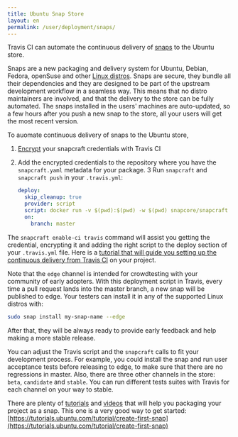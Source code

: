 ```yaml
---
title: Ubuntu Snap Store
layout: en
permalink: /user/deployment/snaps/
---
```


Travis CI can automate the continuous delivery of [snaps](https://snapcraft.io) to the Ubuntu store.

Snaps are a new packaging and delivery system for Ubuntu, Debian, Fedora, openSuse and other [Linux distros](https://snapcraft.io/docs/core/install). Snaps are secure, they bundle all their dependencies and they are designed to be part of the upstream development workflow in a seamless way. This means that no distro maintainers are involved, and that the delivery to the store can be fully automated. The snaps installed in the users' machines are auto-updated, so a few hours after you push a new snap to the store, all your users will get the most recent version.

To auomate continuous delivery of snaps to the Ubuntu store,

1. [Encrypt](https://docs.travis-ci.com/user/encrypting-files) your snapcraft credentials with Travis CI
2. Add the encrypted credentials to the repository where you have the `snapcraft.yaml` metadata for your package.
3  Run `snapcraft` and `snapcraft push` in your `.travis.yml`:

    ```yaml
    deploy:
      skip_cleanup: true
      provider: script
      script: docker run -v $(pwd):$(pwd) -w $(pwd) snapcore/snapcraft sh -c "apt update && snapcraft && snapcraft push *.snap --release edge"
      on:
        branch: master
    ```

The `snapcraft enable-ci travis` command will assist you getting the credential, encrypting it and adding the right script to the deploy section of your `.travis.yml` file. Here is a [tutorial that will guide you setting up the continuous delivery from Travis CI](https://tutorials.ubuntu.com/tutorial/continuous-snap-delivery-from-travis-ci#0) on your project.

Note that the `edge` channel is intended for crowdtesting with your community of early adopters. With this deployment script in Travis, every time a pull request lands into the master branch, a new snap will be published to edge. Your testers can install it in any of the supported Linux distros with:

```bash
sudo snap install my-snap-name --edge
```

After that, they will be always ready to provide early feedback and help making a more stable release.

You can adjust the Travis script and the `snapcraft` calls to fit your development process. For example, you could install the snap and run user acceptance tests before releasing to edge, to make sure that there are no regressions in master. Also, there are three other channels in the store: `beta`, `candidate` and `stable`. You can run different tests suites with Travis for each channel on your way to stable.

There are plenty of [tutorials](https://tutorials.ubuntu.com/) and [videos](https://www.youtube.com/snapcraftio) that will help you packaging your project as a snap. This one is a very good way to get started: [https://tutorials.ubuntu.com/tutorial/create-first-snap](https://tutorials.ubuntu.com/tutorial/create-first-snap)

